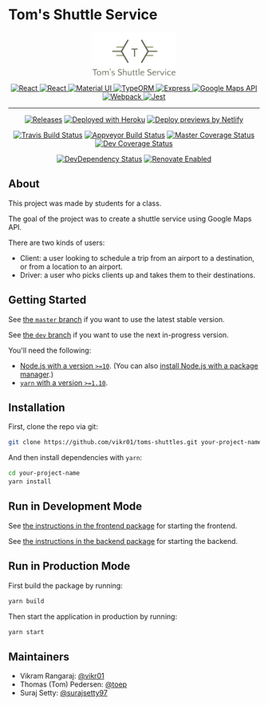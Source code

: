 # Tom's Shuttle Service

<div align="center">
  <a href="#" rel="noopener" target="_blank">
    <img alt="Tom's Shuttle Service" style="max-height:100px;"
      src="./packages/frontend/src/images/logo.png"
    />
  </a>
</div>

<div align="center">
  <a href="https://yarnpkg.com" rel="noopener" target="_blank">
    <img alt="React" height="60"
      src="https://raw.githubusercontent.com/yarnpkg/assets/master/yarn-kitten-circle.png"
    />
  </a>
  <a href="https://reactjs.org" rel="noopener" target="_blank">
    <img alt="React" height="60"
      src="https://avatars.githubusercontent.com/u/6412038"
    />
  </a>
  <a href="https://material-ui.com/" rel="noopener" target="_blank">
    <img height="60" width="60"
      src="https://material-ui.com/static/images/material-ui-logo.svg" alt="Material UI"
    />
  </a>
  <a href="http://typeorm.io/" rel="noopener" target="_blank">
    <img alt="TypeORM" height="60"
      src="https://raw.githubusercontent.com/typeorm/typeorm.github.io/master/image/logo/logo.png"
    />
  </a>
  <a href="https://expressjs.com" rel="noopener" target="_blank">
    <img alt="Express" height="60"
      src="https://avatars.githubusercontent.com/u/5658226"
    />
  </a>
  <a href="https://developers.google.com/maps/" rel="noopener" target="_blank">
    <img alt="Google Maps API" height="60"
      src="https://avatars.githubusercontent.com/u/3717923"
    />
  </a>
  <a href="https://webpack.js.org" rel="noopener" target="_blank">
    <img alt="Webpack"  height="60"
      src="https://raw.githubusercontent.com/webpack/media/master/logo/icon.png"
    />
  </a>
  <a href="https://jestjs.io" rel="noopener" target="_blank">
    <img alt="Jest" height="60" src="https://jestjs.io/img/jest.png" />
  </a>
</div>

<hr>

<div align="center">

[![Releases](https://img.shields.io/github/tag-pre/vikr01/toms-shuttles.svg?label=version&colorB=blue)](https://github.com/vikr01/toms-shuttles/releases)
[![Deployed with Heroku](https://img.shields.io/badge/deployed%20with-heroku-purple.svg?logo=heroku)](https://sjshuttle.herokuapp.com)
[![Deploy previews by Netlify](https://img.shields.io/badge/deploy%20previews%20by-netlify-teal.svg?logo=netlify)](https://toms-shuttles.netlify.com)

[![Travis Build Status](https://img.shields.io/travis/com/vikr01/toms-shuttles.svg?label=linux/macOS&logo=linux)](https://travis-ci.com/vikr01/toms-shuttles)
[![Appveyor Build Status](https://img.shields.io/appveyor/ci/vikr01/toms-shuttles.svg?label=windows&logo=windows)](https://ci.appveyor.com/project/vikr01/toms-shuttles/branch/master)
[![Master Coverage Status](https://img.shields.io/codecov/c/github/vikr01/toms-shuttles/master.svg?label=coverage&logo=codecov)](https://codecov.io/gh/vikr01/toms-shuttles/branch/master)
[![Dev Coverage Status](<https://img.shields.io/codecov/c/github/vikr01/toms-shuttles/dev.svg?label=coverage%20(dev)&logo=codecov>)](https://codecov.io/gh/vikr01/toms-shuttles/branch/dev)

[![DevDependency Status](https://img.shields.io/david/dev/vikr01/toms-shuttles.svg?label=devDependencies)](https://david-dm.org/vikr01/toms-shuttles?type=dev)
[![Renovate Enabled](https://img.shields.io/badge/renovate-enabled-brightgreen.svg?logo=renovatebot)](https://renovatebot.com/)

</div>

## About

This project was made by students for a class.

The goal of the project was to create a shuttle service using Google Maps API.

There are two kinds of users:

- Client: a user looking to schedule a trip from an airport to a destination, or from a location to an airport.
- Driver: a user who picks clients up and takes them to their destinations.

## Getting Started

See [the `master` branch](https://github.com/vikr01/toms-shuttles/tree/master) if you want to use the latest stable version.

See [the `dev` branch](https://github.com/vikr01/toms-shuttles/tree/dev) if you want to use the next in-progress version.

You'll need the following:

- [Node.js with a version `>=10`](https://nodejs.org/en/download/). (You can also [install Node.js with a package manager](https://nodejs.org/en/download/package-manager/).)
- [`yarn` with a version `>=1.10`](https://yarnpkg.com/en/docs/install).

## Installation

First, clone the repo via git:

```bash
git clone https://github.com/vikr01/toms-shuttles.git your-project-name
```

And then install dependencies with `yarn`:

```bash
cd your-project-name
yarn install
```

## Run in Development Mode

See [the instructions in the frontend package](./packages/frontend) for starting the frontend.

See [the instructions in the backend package](./packages/backend) for starting the backend.

## Run in Production Mode

First build the package by running:

```bash
yarn build
```

Then start the application in production by running:

```bash
yarn start
```

## Maintainers

- Vikram Rangaraj: [@vikr01](https://github.com/vikr01)
- Thomas (Tom) Pedersen: [@toep](https://github.com/toep)
- Suraj Setty: [@surajsetty97](https://github.com/surajsetty97)
